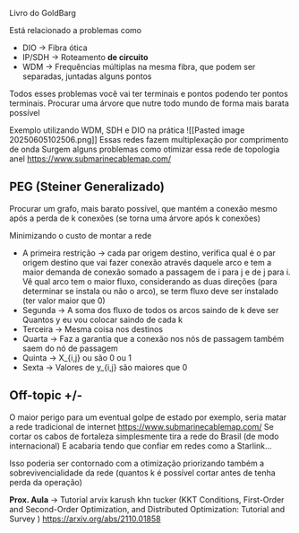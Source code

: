 Livro do GoldBarg

Está relacionado a problemas como
- DIO -> Fibra ótica
- IP/SDH -> Roteamento **de circuito**
- WDM -> Frequências múltiplas na mesma fibra, que podem ser separadas, juntadas alguns pontos

Todos esses problemas você vai ter terminais e pontos podendo ter pontos terminais.
Procurar uma árvore que nutre todo mundo de forma mais barata possível

Exemplo utilizando WDM, SDH e DIO na prática
![[Pasted image 20250605102506.png]]
Essas redes fazem multiplexação por comprimento de onda
Surgem alguns problemas como otimizar essa rede de topologia anel
https://www.submarinecablemap.com/

## PEG (Steiner Generalizado)
Procurar um grafo, mais barato possível, que mantém a conexão mesmo após a perda de k conexões (se torna uma árvore após k conexões)

Minimizando o custo de montar a rede
- A primeira restrição -> cada par origem destino, verifica qual é o par origem destino que vai fazer conexão através daquele arco e tem a maior demanda de conexão somado a passagem de i para j e de j para i.
	Vê qual arco tem o maior fluxo, considerando as duas direções (para determinar se instala ou não o arco), se term fluxo deve ser instalado (ter valor maior que 0)
- Segunda -> A soma dos fluxo de todos os arcos saindo de k deve ser
	Quantos y eu vou colocar saindo de cada k
- Terceira -> Mesma coisa nos destinos
- Quarta -> Faz a garantia que a conexão nos nós de passagem também saem do nó de passagem
- Quinta -> X_{i,j} ou são 0 ou 1
- Sexta -> Valores de y_{i,j} são maiores que 0

## Off-topic +/-
O maior perigo para um eventual golpe de estado por exemplo, seria matar a rede tradicional de internet https://www.submarinecablemap.com/ 
	Se cortar os cabos de fortaleza simplesmente tira a rede do Brasil (de modo internacional)
E acabaria tendo que confiar em redes como a Starlink...

Isso poderia ser contornado com a otimização priorizando também a sobrevivencialidade da rede (quantos k é possível cortar antes de tenha perda da operação)

**Prox. Aula** -> Tutorial arvix karush khn tucker (KKT Conditions, First-Order and Second-Order Optimization, and Distributed Optimization: Tutorial and Survey )
https://arxiv.org/abs/2110.01858